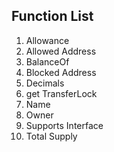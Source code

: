 ## Function List


1. Allowance
2. Allowed Address
3. BalanceOf
4. Blocked Address
5. Decimals
6. get TransferLock
7. Name
8. Owner
9. Supports Interface
10. Total Supply
